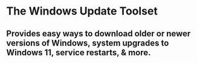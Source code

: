 # The Windows Update Toolset

## Provides easy ways to download older or newer versions of Windows, system upgrades to Windows 11, service restarts, & more.

